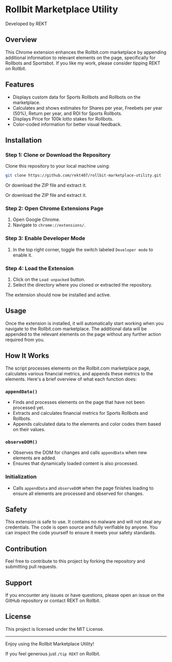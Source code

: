 # Rollbit Marketplace Utility

Developed by REKT

## Overview

This Chrome extension enhances the Rollbit.com marketplace by appending additional information to relevant elements on the page, specifically for Rollbots and Sportsbot. If you like my work, please consider tipping REKT on Rollbit.

## Features

- Displays custom data for Sports Rollbots and Rollbots on the marketplace.
- Calculates and shows estimates for Shares per year, Freebets per year (50%), Return per year, and ROI for Sports Rollbots.
- Displays Price for 100k lotto stakes for Rollbots.
- Color-coded information for better visual feedback.

## Installation

### Step 1: Clone or Download the Repository

Clone this repository to your local machine using:
```sh
git clone https://github.com/rekt407/rollbit-marketplace-utility.git
```
Or download the ZIP file and extract it.

Or download the ZIP file and extract it.

### Step 2: Open Chrome Extensions Page

1. Open Google Chrome.
2. Navigate to `chrome://extensions/`.

### Step 3: Enable Developer Mode

1. In the top right corner, toggle the switch labeled `Developer mode` to enable it.

### Step 4: Load the Extension

1. Click on the `Load unpacked` button.
2. Select the directory where you cloned or extracted the repository.

The extension should now be installed and active.

## Usage

Once the extension is installed, it will automatically start working when you navigate to the Rollbit.com marketplace. The additional data will be appended to the relevant elements on the page without any further action required from you.

## How It Works

The script processes elements on the Rollbit.com marketplace page, calculates various financial metrics, and appends these metrics to the elements. Here's a brief overview of what each function does:

### `appendData()`

- Finds and processes elements on the page that have not been processed yet.
- Extracts and calculates financial metrics for Sports Rollbots and Rollbots.
- Appends calculated data to the elements and color codes them based on their values.

### `observeDOM()`

- Observes the DOM for changes and calls `appendData` when new elements are added.
- Ensures that dynamically loaded content is also processed.

### Initialization

- Calls `appendData` and `observeDOM` when the page finishes loading to ensure all elements are processed and observed for changes.

## Safety

This extension is safe to use. It contains no malware and will not steal any credentials. The code is open source and fully verifiable by anyone. You can inspect the code yourself to ensure it meets your safety standards.

## Contribution

Feel free to contribute to this project by forking the repository and submitting pull requests.

## Support

If you encounter any issues or have questions, please open an issue on the GitHub repository or contact REKT on Rollbit.

## License

This project is licensed under the MIT License.

---

Enjoy using the Rollbit Marketplace Utility!

If you feel generous just `/tip REKT` on Rollbit.
